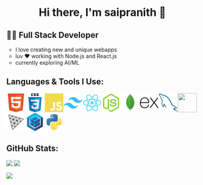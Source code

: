 <h1 align="center">Hi there, I'm saipranith 👋</h1>
<h2>👨‍💻 Full Stack Developer</h2>
<ul type="circle">
  <li>I love creating new and unique webapps</li>
  <li>luv ❤️ working with Node.js and React.js </li>
  <li>currently exploring AI/ML </li>
 </ul>
<h2>Languages & Tools I Use:</h2>
<img align="left" height=50px width=50px src="https://raw.githubusercontent.com/devicons/devicon/master/icons/html5/html5-original.svg" />
<img align="left" height=50px width=50px src="https://raw.githubusercontent.com/devicons/devicon/master/icons/css3/css3-original-wordmark.svg" />
<img align="left" height=50px width=50px src="https://raw.githubusercontent.com/devicons/devicon/master/icons/javascript/javascript-plain.svg" />
<img align="left" height=50px width=50px src="https://raw.githubusercontent.com/devicons/devicon/master/icons/tailwindcss/tailwindcss-plain.svg" />
<img align="left" height=50px width=50px src="https://raw.githubusercontent.com/devicons/devicon/master/icons/react/react-original.svg" />
<img align="left" height=50px width=50px src="https://raw.githubusercontent.com/devicons/devicon/master/icons/nodejs/nodejs-original.svg" />
<img align="left" height=50px width=50px src="https://raw.githubusercontent.com/devicons/devicon/master/icons/mongodb/mongodb-original.svg" />
<img align="left" height=50px width=50px src="https://raw.githubusercontent.com/devicons/devicon/master/icons/express/express-original.svg"/>
<img align="left" height=50px width=50px src="https://raw.githubusercontent.com/devicons/devicon/master/icons/mysql/mysql-original.svg"/>
<img align="left" height=50px width=50px src="https://camo.githubusercontent.com/dc9e7e657b4cd5ba7d819d1a9ce61434bd0ddbb94287d7476b186bd783b62279/68747470733a2f2f63646e2e6a7364656c6976722e6e65742f67682f64657669636f6e732f64657669636f6e2f69636f6e732f6769742f6769742d6f726967696e616c2e737667"/>
<img align="left" height=50px width=50px src="https://raw.githubusercontent.com/devicons/devicon/master/icons/threejs/threejs-original.svg"/>
<img align="left" height=50px width=50px src="https://raw.githubusercontent.com/devicons/devicon/master/icons/sequelize/sequelize-original.svg"/>
<img height=50px width=50px src="https://raw.githubusercontent.com/devicons/devicon/master/icons/python/python-original.svg"/>
<h2> GitHub Stats: </h2>
<img src="https://github-readme-stats.vercel.app/api?username=saipranithswargam&theme=dark&show_icons=true&count_private=true" />
<img src="https://github-readme-stats.vercel.app/api/top-langs/?username=saipranithswargam&theme=dark&layout=compact">
<p><a href="https://git.io/streak-stats"><img src="https://streak-stats.demolab.com?user=saipranithswargam&amp;theme=dark" ></a></p>
